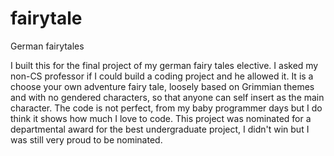 # fairytale

German fairytales



I built this for the final project of my german fairy tales elective. I asked my non-CS professor if I could build a coding project and he allowed it. It is a choose your own adventure fairy tale, loosely based on Grimmian themes and with no gendered characters, so that anyone can self insert as the main character. The code is not perfect, from my baby programmer days but I do think it shows how much I love to code. This project was nominated for a departmental award for the best undergraduate project, I didn't win but I was still very proud to be nominated.
